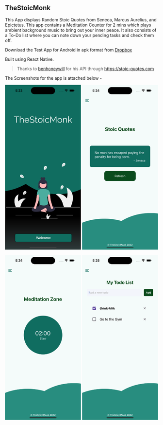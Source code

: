 ## TheStoicMonk

<!-- ![TheStoicMonk](/assets/icon.png "TheStoicMonk") -->

This App displays Random Stoic Quotes from Seneca, Marcus Aurelius, and Epictetus. This app contains a Meditation Counter for 2 mins which plays ambient background music to bring out your inner peace. It also consists of a To-Do list where you can note down your pending tasks and check them off.

Download the Test App for Android in apk format from [Dropbox](https://www.dropbox.com/s/pcxw4u88nj4hsvs/TheStoicMonk%5BTestBuild%5D.apk)

Built using React Native.

> Thanks to [benhoneywill](https://github.com/benhoneywill) for his API through https://stoic-quotes.com

The Screenshots for the app is attached below -

<p align="middle">
    <img src="./assets/screenshots/home.png" width="250px">
    <img src="./assets/screenshots/quotes.png" width="250px">
<p>
<p align="middle">
    <img src="./assets/screenshots/meditate.png" width="250px">
    <img src="./assets/screenshots/todo.png" width="250px">
<p>
